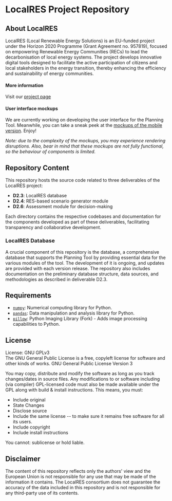 # LocalRES Project Repository

## About LocalRES
LocalRES (Local Renewable Energy Solutions) is an EU-funded project under the Horizon 2020 Programme (Grant Agreement no. 957819), focused on empowering Renewable Energy Communities (RECs) to lead the decarbonisation of local energy systems. The project develops innovative digital tools designed to facilitate the active participation of citizens and local stakeholders in the energy transition, thereby enhancing the efficiency and sustainability of energy communities.

#### More information

Visit our [project page](https://www.localres.eu/es/)

#### User interface mockups

We are currently working on developing the user interface for the Planning Tool. Meanwhile, you can take a sneak peek at the [mockups of the mobile version](https://www.figma.com/proto/qDokG0VbDz0m2YZqLuPqOS/_Planning-Tool-%2F-LocalRES?type=design&node-id=26-100146&t=XxSXEmLbPEQNaw1I-1&scaling=min-zoom&page-id=26%3A1357&starting-point-node-id=26%3A100146&mode=design). Enjoy!

*Note: due to the complexity of the mockups, you may experience rendering disruptions. Also, bear in mind that these mockups are not fully functional, so the behaviour of components is limited.*

## Repository Content
This repository hosts the source code related to three deliverables of the LocalRES project:

- **D2.3**: LocalRES database
- **D2.4**: RES-based scenario generator module
- **D2.6**: Assessment module for decision-making

Each directory contains the respective codebases and documentation for the components developed as part of these deliverables, facilitating transparency and collaborative development.

### LocalRES Database
A crucial component of this repository is the database, a comprehensive database that supports the Planning Tool by providing essential data for the various modules of the tool. The development of it is ongoing, and updates are provided with each version release. The repository also includes documentation on the preliminary database structure, data sources, and methodologies as described in deliverable D2.3.

## Requirements
- [`numpy`](https://pypi.org/project/numpy/): Numerical computing library for Python.
- [`pandas`](https://pypi.org/project/pandas/): Data manipulation and analysis library for Python.
- [`pillow`](https://pypi.org/project/Pillow/): Python Imaging Library (Fork) - Adds image processing capabilities to Python.

## License
License: GNU GPLv3  
The GNU General Public License is a free, copyleft license for software and other kinds of works.
GNU General Public License Version 3

You may copy, distribute and modify the software as long as you track changes/dates in source files. Any modifications to or software including (via compiler) GPL-licensed code must also be made available under the GPL along with build & install instructions. This means, you must:

- Include original
- State Changes
- Disclose source
- Include the same license -- to make sure it remains free software for all its users.
- Include copyright
- Include install instructions

You cannot: sublicense or hold liable.

## Disclaimer
The content of this repository reflects only the authors' view and the European Union is not responsible for any use that may be made of the information it contains. The LocalRES consortium does not guarantee the accuracy of the data included in this repository and is not responsible for any third-party use of its contents. 
